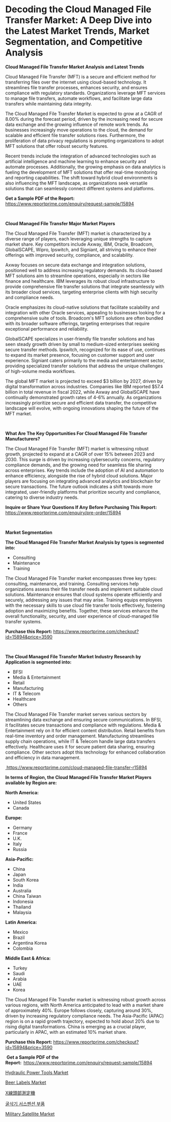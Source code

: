 <p><h1>Decoding the Cloud Managed File Transfer Market: A Deep Dive into the Latest Market Trends, Market Segmentation, and Competitive Analysis</h1></p><p><strong>Cloud Managed File Transfer Market Analysis and Latest Trends</strong></p>
<p><p>Cloud Managed File Transfer (MFT) is a secure and efficient method for transferring files over the internet using cloud-based technology. It streamlines file transfer processes, enhances security, and ensures compliance with regulatory standards. Organizations leverage MFT services to manage file transfers, automate workflows, and facilitate large data transfers while maintaining data integrity.</p><p>The Cloud Managed File Transfer Market is expected to grow at a CAGR of 8.00% during the forecast period, driven by the increasing need for secure data exchange and the growing influence of remote work trends. As businesses increasingly move operations to the cloud, the demand for scalable and efficient file transfer solutions rises. Furthermore, the proliferation of data privacy regulations is prompting organizations to adopt MFT solutions that offer robust security features.</p><p>Recent trends include the integration of advanced technologies such as artificial intelligence and machine learning to enhance security and automate processes. Additionally, the growing emphasis on data analytics is fueling the development of MFT solutions that offer real-time monitoring and reporting capabilities. The shift toward hybrid cloud environments is also influencing the MFT landscape, as organizations seek versatile solutions that can seamlessly connect different systems and platforms.</p></p>
<p><strong>Get a Sample PDF of the Report:&nbsp;</strong> <a href="https://www.reportprime.com/enquiry/request-sample/15894">https://www.reportprime.com/enquiry/request-sample/15894</a></p>
<p>&nbsp;</p>
<p><strong>Cloud Managed File Transfer Major Market Players</strong></p>
<p><p>The Cloud Managed File Transfer (MFT) market is characterized by a diverse range of players, each leveraging unique strengths to capture market share. Key competitors include Axway, IBM, Oracle, Broadcom, GlobalSCAPE, Wipro, Ipswitch, and Signiant, all striving to enhance their offerings with improved security, compliance, and scalability.</p><p>Axway focuses on secure data exchange and integration solutions, positioned well to address increasing regulatory demands. Its cloud-based MFT solutions aim to streamline operations, especially in sectors like finance and healthcare. IBM leverages its robust cloud infrastructure to provide comprehensive file transfer solutions that integrate seamlessly with its broader cloud services, targeting enterprise clients with high security and compliance needs.</p><p>Oracle emphasizes its cloud-native solutions that facilitate scalability and integration with other Oracle services, appealing to businesses looking for a comprehensive suite of tools. Broadcom's MFT solutions are often bundled with its broader software offerings, targeting enterprises that require exceptional performance and reliability.</p><p>GlobalSCAPE specializes in user-friendly file transfer solutions and has seen steady growth driven by small to medium-sized enterprises seeking secure transfer methods. Ipswitch, recognized for its ease of use, continues to expand its market presence, focusing on customer support and user experience. Signiant caters primarily to the media and entertainment sector, providing specialized transfer solutions that address the unique challenges of high-volume media workflows.</p><p>The global MFT market is projected to exceed $3 billion by 2027, driven by digital transformation across industries. Companies like IBM reported $57.4 billion in total revenue in fiscal 2022, while Axway and GlobalSCAPE have continually demonstrated growth rates of 4-6% annually. As organizations increasingly prioritize secure and efficient data transfer, the competitive landscape will evolve, with ongoing innovations shaping the future of the MFT market.</p></p>
<p>&nbsp;</p>
<p><strong>What Are The Key Opportunities For Cloud Managed File Transfer Manufacturers?</strong></p>
<p><p>The Cloud Managed File Transfer (MFT) market is witnessing robust growth, projected to expand at a CAGR of over 15% between 2023 and 2030. This surge is driven by increasing cybersecurity concerns, regulatory compliance demands, and the growing need for seamless file sharing across enterprises. Key trends include the adoption of AI and automation to enhance efficiency, alongside the rise of hybrid cloud solutions. Major players are focusing on integrating advanced analytics and blockchain for secure transactions. The future outlook indicates a shift towards more integrated, user-friendly platforms that prioritize security and compliance, catering to diverse industry needs.</p></p>
<p><strong>Inquire or Share Your Questions If Any Before Purchasing This Report:</strong> <a href="https://www.reportprime.com/enquiry/pre-order/15894">https://www.reportprime.com/enquiry/pre-order/15894</a></p>
<p>&nbsp;</p>
<p><strong>Market Segmentation</strong></p>
<p><strong>The Cloud Managed File Transfer Market Analysis by types is segmented into:</strong></p>
<p><ul><li>Consulting</li><li>Maintenance</li><li>Training</li></ul></p>
<p><p>The Cloud Managed File Transfer market encompasses three key types: consulting, maintenance, and training. Consulting services help organizations assess their file transfer needs and implement suitable cloud solutions. Maintenance ensures that cloud systems operate efficiently and securely, addressing any issues that may arise. Training equips employees with the necessary skills to use cloud file transfer tools effectively, fostering adoption and maximizing benefits. Together, these services enhance the overall functionality, security, and user experience of cloud-managed file transfer systems.</p></p>
<p><strong>Purchase this Report:&nbsp;</strong><a href="https://www.reportprime.com/checkout?id=15894&price=3590">https://www.reportprime.com/checkout?id=15894&price=3590</a></p>
<p>&nbsp;</p>
<p><strong>The Cloud Managed File Transfer Market Industry Research by Application is segmented into:</strong></p>
<p><ul><li>BFSI</li><li>Media & Entertainment</li><li>Retail</li><li>Manufacturing</li><li>IT & Telecom</li><li>Healthcare</li><li>Others</li></ul></p>
<p><p>The Cloud Managed File Transfer market serves various sectors by streamlining data exchange and ensuring secure communications. In BFSI, it facilitates secure transactions and compliance with regulations. Media & Entertainment rely on it for efficient content distribution. Retail benefits from real-time inventory and order management. Manufacturing streamlines supply chain operations, while IT & Telecom handle large data transfers effectively. Healthcare uses it for secure patient data sharing, ensuring compliance. Other sectors adopt this technology for enhanced collaboration and efficiency in data management.</p></p>
<p><a href="https://www.reportprime.com/cloud-managed-file-transfer-r15894">&nbsp;https://www.reportprime.com/cloud-managed-file-transfer-r15894</a></p>
<p><strong>In terms of Region, the Cloud Managed File Transfer Market Players available by Region are:</strong></p>
<p>
    <p> <strong> North America: </strong>
        <ul>
            <li>United States</li>
            <li>Canada</li>
        </ul>
        </p> 
    <p> <strong> Europe: </strong>
        <ul>
            <li>Germany</li>
            <li>France</li>
            <li>U.K.</li>
            <li>Italy</li>
            <li>Russia</li>
        </ul>
        </p> 
    <p> <strong> Asia-Pacific: </strong>
        <ul>
            <li>China</li>
            <li>Japan</li>
            <li>South Korea</li>
            <li>India</li>
            <li>Australia</li>
            <li>China Taiwan</li>
            <li>Indonesia</li>
            <li>Thailand</li>
            <li>Malaysia</li>
        </ul>
        </p> 
    <p> <strong> Latin America: </strong>
        <ul>
            <li>Mexico</li>
            <li>Brazil</li>
            <li>Argentina Korea</li>
            <li>Colombia</li>
        </ul>
        </p> 
    <p> <strong> Middle East & Africa: </strong>
        <ul>
            <li>Turkey</li>
            <li>Saudi</li>
            <li>Arabia</li>
            <li>UAE</li>
            <li>Korea</li>
        </ul>
    </p>
    </p>
<p><p>The Cloud Managed File Transfer market is witnessing robust growth across various regions, with North America anticipated to lead with a market share of approximately 40%. Europe follows closely, capturing around 30%, driven by increasing regulatory compliance needs. The Asia-Pacific (APAC) region is on a rapid growth trajectory, expected to hold about 20% due to rising digital transformations. China is emerging as a crucial player, particularly in APAC, with an estimated 10% market share.</p></p>
<p><strong>Purchase this Report: </strong><a href="https://www.reportprime.com/checkout?id=15894&price=3590">https://www.reportprime.com/checkout?id=15894&price=3590</a></p>
<p>&nbsp;<strong>Get a Sample PDF of the Report:&nbsp;&nbsp;</strong><a href="https://www.reportprime.com/enquiry/request-sample/15894">https://www.reportprime.com/enquiry/request-sample/15894</a></p>
<p><strong></strong></p>
<p><p><a href="https://www.linkedin.com/pulse/future-hydraulic-power-tools-market-global-forecast-wqqdc?trackingId=Y%2FxkGnocQ424LUEKnZZuKQ%3D%3D">Hydraulic Power Tools Market</a></p><p><a href="https://medium.com/@kellygordon08/the-beer-labels-market-has-witnessed-significant-growth-in-recent-years-and-this-trend-is-db212d57a59f">Beer Labels Market</a></p><p><a href="https://medium.com/@barbarakss89/x-ray-cephalometric-measuring-machine-169c69b0e6f0">X線頭部測定機</a></p><p><a href="https://medium.com/@joydelacr54/%EC%84%B8%EA%B3%84-suspension-parts-of-excavators-market-%EC%9D%80-2024%EC%97%90%EC%84%9C-2031%EB%A1%9C-%EC%97%B0%ED%8F%89%EA%B7%A0-%EC%A6%9D%EA%B0%80%EC%9C%A8%EC%9D%84-%EB%B3%B4%EC%9D%BC-%EA%B2%83%EC%9C%BC%EB%A1%9C-%EC%98%88%EC%83%81%EB%90%A9%EB%8B%88%EB%8B%A4-2bfb8c5e78a0">굴삭기 서스펜션 부품</a></p><p><a href="https://www.linkedin.com/pulse/military-satellite-market-share-analysis-growth-trends-pxjyc?trackingId=Z5QOv%2BRNTfq8upXlj8xNiQ%3D%3D">Military Satellite Market</a></p></p>